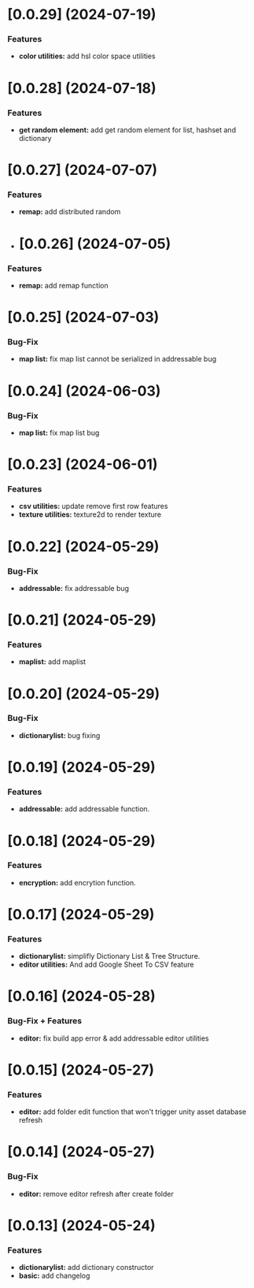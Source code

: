 # [0.0.29] (2024-07-19)

### Features

* **color utilities:** add hsl color space utilities

# [0.0.28] (2024-07-18)

### Features

* **get random element:** add get random element for list, hashset and dictionary

# [0.0.27] (2024-07-07)

### Features

* **remap:** add distributed random

* # [0.0.26] (2024-07-05)

### Features

* **remap:** add remap function

# [0.0.25] (2024-07-03)

### Bug-Fix

* **map list:** fix map list cannot be serialized in addressable bug

# [0.0.24] (2024-06-03)

### Bug-Fix

* **map list:** fix map list bug

# [0.0.23] (2024-06-01)

### Features

* **csv utilities:** update remove first row features
* **texture utilities:** texture2d to render texture

# [0.0.22] (2024-05-29)

### Bug-Fix

* **addressable:** fix addressable bug

# [0.0.21] (2024-05-29)

### Features

* **maplist:** add maplist

# [0.0.20] (2024-05-29)

### Bug-Fix

* **dictionarylist:** bug fixing

# [0.0.19] (2024-05-29)

### Features

* **addressable:** add addressable function.

# [0.0.18] (2024-05-29)

### Features

* **encryption:** add encrytion function.

# [0.0.17] (2024-05-29)

### Features

* **dictionarylist:** simplifly Dictionary List & Tree Structure. 
* **editor utilities:**  And add Google Sheet To CSV feature

# [0.0.16] (2024-05-28)

### Bug-Fix + Features

* **editor:** fix build app error & add addressable editor utilities

# [0.0.15] (2024-05-27)

### Features

* **editor:** add folder edit function that won't trigger unity asset database refresh

# [0.0.14] (2024-05-27)

### Bug-Fix

* **editor:** remove editor refresh after create folder

# [0.0.13] (2024-05-24)

### Features

* **dictionarylist:** add dictionary constructor
* **basic:** add changelog

